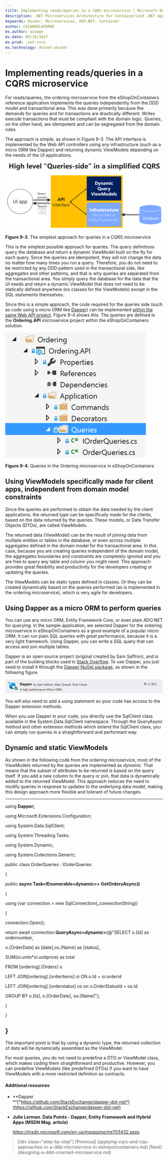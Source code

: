 ```yaml
---
title: Implementing reads/queries in a CQRS microservice | Microsoft Docs 
description: .NET Microservices Architecture for Containerized .NET Applications | Implementing reads/queries in a CQRS microservice
keywords: Docker, Microservices, ASP.NET, Container
author: CESARDELATORRE
ms.author: wiwagn
ms.date: 05/19/2017
ms.prod: .net-core
ms.technology: dotnet-docker
---
```

# Implementing reads/queries in a CQRS microservice

For reads/queries, the ordering microservice from the eShopOnContainers reference application implements the queries independently from the DDD model and transactional area. This was done primarily because the demands for queries and for transactions are drastically different. Writes execute transactions that must be compliant with the domain logic. Queries, on the other hand, are idempotent and can be segregated from the domain rules.

The approach is simple, as shown in Figure 9-3. The API interface is implemented by the Web API controllers using any infrastructure (such as a micro ORM like Dapper) and returning dynamic ViewModels depending on the needs of the UI applications.

![](./media/image3.png)

**Figure 9-3**. The simplest approach for queries in a CQRS microservice

This is the simplest possible approach for queries. The query definitions query the database and return a dynamic ViewModel built on the fly for each query. Since the queries are idempotent, they will not change the data no matter how many times you run a query. Therefore, you do not need to be restricted by any DDD pattern used in the transactional side, like aggregates and other patterns, and that is why queries are separated from the transactional area. You simply query the database for the data that the UI needs and return a dynamic ViewModel that does not need to be statically defined anywhere (no classes for the ViewModels) except in the SQL statements themselves.

Since this is a simple approach, the code required for the queries side (such as code using a micro ORM like [Dapper](https://github.com/StackExchange/Dapper)) can be implemented [within the same Web API project](https://github.com/dotnet-architecture/eShopOnContainers/blob/master/src/Services/Ordering/Ordering.API/Application/Queries/OrderQueries.cs). Figure 9-4 shows this. The queries are defined in the **Ordering.API** microservice project within the eShopOnContainers solution.

![](./media/image4.png)

**Figure 9-4**. Queries in the Ordering microservice in eShopOnContainers

## Using ViewModels specifically made for client apps, independent from domain model constraints

Since the queries are performed to obtain the data needed by the client applications, the returned type can be specifically made for the clients, based on the data returned by the queries. These models, or Data Transfer Objects (DTOs), are called ViewModels.

The returned data (ViewModel) can be the result of joining data from multiple entities or tables in the database, or even across multiple aggregates defined in the domain model for the transactional area. In this case, because you are creating queries independent of the domain model, the aggregates boundaries and constraints are completely ignored and you are free to query any table and column you might need. This approach provides great flexibility and productivity for the developers creating or updating the queries.

The ViewModels can be static types defined in classes. Or they can be created dynamically based on the queries performed (as is implemented in the ordering microservice), which is very agile for developers.

## Using Dapper as a micro ORM to perform queries 

You can use any micro ORM, Entity Framework Core, or even plain ADO.NET for querying. In the sample application, we selected Dapper for the ordering microservice in eShopOnContainers as a good example of a popular micro ORM. It can run plain SQL queries with great performance, because it is a very light framework. Using Dapper, you can write a SQL query that can access and join multiple tables.

Dapper is an open source project (original created by Sam Saffron), and is part of the building blocks used in [Stack Overflow](https://stackoverflow.com/). To use Dapper, you just need to install it through the [Dapper NuGet package](https://www.nuget.org/packages/Dapper), as shown in the following figure.

![](./media/image5.png)

You will also need to add a using statement so your code has access to the Dapper extension methods.

When you use Dapper in your code, you directly use the SqlClient class available in the System.Data.SqlClient namespace. Through the QueryAsync method and other extension methods which extend the SqlClient class, you can simply run queries in a straightforward and performant way.

## Dynamic and static ViewModels

As shown in the following code from the ordering microservice, most of the ViewModels returned by the queries are implemented as *dynamic*. That means that the subset of attributes to be returned is based on the query itself. If you add a new column to the query or join, that data is dynamically added to the returned ViewModel. This approach reduces the need to modify queries in response to updates to the underlying data model, making this design approach more flexible and tolerant of future changes.

  -----------------------------------------------------------------------------------------
  using **Dapper;**
  
  using Microsoft.Extensions.Configuration;
  
  using System.Data.SqlClient;
  
  using System.Threading.Tasks;
  
  using System.Dynamic;
  
  using System.Collections.Generic;
  
  public class OrderQueries : IOrderQueries
  
  {
  
  public **async Task&lt;IEnumerable&lt;dynamic&gt;&gt; GetOrdersAsync()**
  
  {
  
  using (var connection = new SqlConnection(\_connectionString))
  
  {
  
  connection.Open();
  
  return await connection.**QueryAsync&lt;dynamic&gt;**(@"SELECT o.\[Id\] as ordernumber,
  
  o.\[OrderDate\] as \[date\],os.\[Name\] as \[status\],
  
  SUM(oi.units\*oi.unitprice) as total
  
  FROM \[ordering\].\[Orders\] o
  
  LEFT JOIN\[ordering\].\[orderitems\] oi ON o.Id = oi.orderid
  
  LEFT JOIN\[ordering\].\[orderstatus\] os on o.OrderStatusId = os.Id
  
  GROUP BY o.\[Id\], o.\[OrderDate\], os.\[Name\]");
  
  }
  
  }
  
  }
  -----------------------------------------------------------------------------------------

The important point is that by using a dynamic type, the returned collection of data will be dynamically assembled as the ViewModel.

For most queries, you do not need to predefine a DTO or ViewModel class, which makes coding them straightforward and productive. However, you can predefine ViewModels (like predefined DTOs) if you want to have ViewModels with a more restricted definition as contracts.

#### Additional resources

-   **Dapper\
    **[*https://github.com/StackExchange/dapper-dot-net*](https://github.com/StackExchange/dapper-dot-net)

-   **Julie Lerman. Data Points - Dapper, Entity Framework and Hybrid Apps (MSDN Mag. article)**

    *https://msdn.microsoft.com/en-us/magazine/mt703432.aspx*


>[!div class="step-by-step"]
[Previous] (applying-cqrs-and-cqs-approaches-in-a-ddd-microservice-in-eshoponcontainers.md)
[Next] (designing-a-ddd-oriented-microservice.md)
